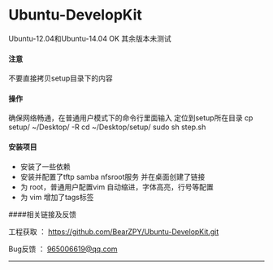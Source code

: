﻿# Ubuntu-DevelopKit

Ubuntu-12.04和Ubuntu-14.04 OK 其余版本未测试

#### 注意
不要直接拷贝setup目录下的内容

#### 操作
确保网络畅通，在普通用户模式下的命令行里面输入 定位到setup所在目录
	cp setup/   ~/Desktop/  -R
	cd ~/Desktop/setup/
	sudo sh step.sh
	
#### 安装项目
* 安装了一些依赖
* 安装并配置了tftp samba nfsroot服务 并在桌面创建了链接
* 为 root，普通用户配置vim 自动缩进，字体高亮，行号等配置
* 为 vim 增加了tags标签 

####相关链接及反馈

工程获取 ：  https://github.com/BearZPY/Ubuntu-DevelopKit.git

Bug反馈 ： 965006619@qq.com

----